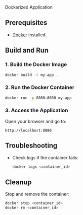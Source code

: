Dockerized Application

## Prerequisites

- [Docker](https://docs.docker.com/get-docker/) installed.

## Build and Run

### 1. Build the Docker Image
```bash
docker build -t my-app .
```

### 2. Run the Docker Container
```bash
docker run -p 8080:8080 my-app
```

### 3. Access the Application
Open your browser and go to:
```
http://localhost:8080
```

## Troubleshooting

- Check logs if the container fails:
  ```bash
  docker logs <container_id>
  ```

## Cleanup
Stop and remove the container:
```bash
docker stop <container_id>
docker rm <container_id>
```
